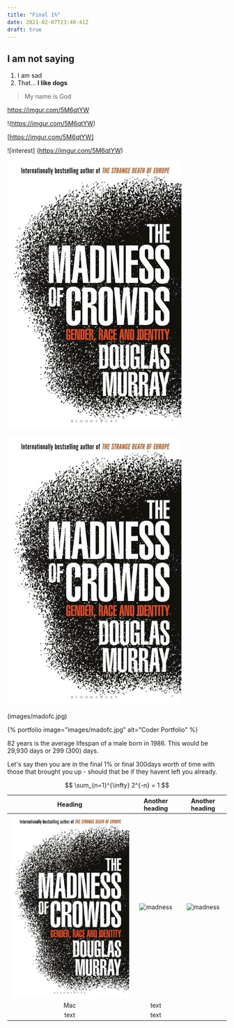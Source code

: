 ```yaml
---
title: "Final 1%"
date: 2021-02-07T23:40:41Z
draft: true
---
```


##  I am not saying
1. I am sad
1. That... **I like dogs**

> My name is God

https://imgur.com/5M6qtYW

!(https://imgur.com/5M6qtYW)

[https://imgur.com/5M6qtYW]

![interest] (https://imgur.com/5M6qtYW)



![madness](images/madofc.jpg)

![moc](/images/madofc.jpg)

(images/madofc.jpg)

{% portfolio image="images/madofc.jpg" alt="Coder Portfolio" %}

82 years is the average lifespan of a male born in 1986.
This would be 29,930 days or 299 (300) days.

Let's say then you are in the final 1% or final 300days worth of time with those that brought you up - should that be if they havent left you already.

$$
\sum_{n=1}^{\infty} 2^{-n} = 1
$$

| Heading | Another heading | Another heading |
| :----:  | :-------------: | :-------------: |
|  ![madness](images/madofc.jpg)   |      ![madness](/blogimages/madofc.jpg)       | ![madness](/blogimages/madofc.jpg)   
|  Mac   |      text       |
|  text   |      text       |
